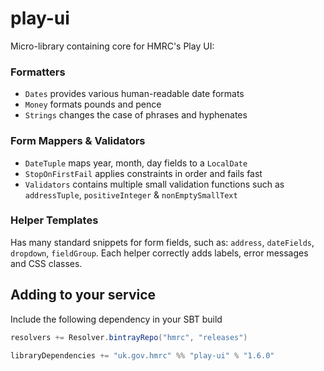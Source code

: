 <!--
Copyright 2015 HM Revenue & Customs

Licensed under the Apache License, Version 2.0 (the "License");
you may not use this file except in compliance with the License.
You may obtain a copy of the License at

  http://www.apache.org/licenses/LICENSE-2.0

Unless required by applicable law or agreed to in writing, software
distributed under the License is distributed on an "AS IS" BASIS,
WITHOUT WARRANTIES OR CONDITIONS OF ANY KIND, either express or implied.
See the License for the specific language governing permissions and
limitations under the License.
-->
play-ui
=======

Micro-library containing core for HMRC's Play UI:
 
### Formatters
* `Dates` provides various human-readable date formats
* `Money` formats pounds and pence
* `Strings` changes the case of phrases and hyphenates

### Form Mappers & Validators
* `DateTuple` maps year, month, day fields to a `LocalDate`
* `StopOnFirstFail` applies constraints in order and fails fast
* `Validators` contains multiple small validation functions such as `addressTuple`, `positiveInteger` & `nonEmptySmallText`

### Helper Templates
Has many standard snippets for form fields, such as: `address`, `dateFields`, `dropdown`, `fieldGroup`. Each helper 
correctly adds labels, error messages and CSS classes.

## Adding to your service

Include the following dependency in your SBT build

```scala
resolvers += Resolver.bintrayRepo("hmrc", "releases")

libraryDependencies += "uk.gov.hmrc" %% "play-ui" % "1.6.0"
```
